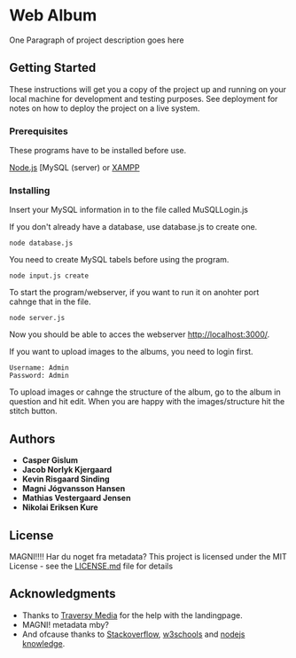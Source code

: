 # Web Album

One Paragraph of project description goes here

## Getting Started

These instructions will get you a copy of the project up and running on your local machine for development and testing purposes. See deployment for notes on how to deploy the project on a live system.

### Prerequisites

These programs have to be installed before use.

[Node.js](https://nodejs.org/en/download/)
[MySQL (server) or [XAMPP](ttps://www.apachefriends.org/index.html) 

### Installing

Insert your MySQL information in to the file called MuSQLLogin.js 

If you don't already have a database, use database.js to create one. 
```
node database.js
```

You need to create MySQL tabels before using the program.
```
node input.js create
```

To start the program/webserver, if you want to run it on anohter port cahnge that in the file.
```
node server.js
```
Now you should be able to acces the webserver [http://localhost:3000/](http://localhost:3000/).

If you want to upload images to the albums, you need to login first.
```
Username: Admin
Password: Admin
```

To upload images or cahnge the structure of the  album, go to the album in question and hit edit. When you are happy with the images/structure hit the stitch button.

## Authors

* **Casper Gislum**
* **Jacob Norlyk Kjergaard**
* **Kevin Risgaard Sinding**
* **Magni Jógvansson Hansen**
* **Mathias Vestergaard Jensen**
* **Nikolai Eriksen Kure**

## License

MAGNI!!!! Har du noget fra metadata?
This project is licensed under the MIT License - see the [LICENSE.md](LICENSE.md) file for details

## Acknowledgments
* Thanks to [Traversy Media](https://www.youtube.com/channel/UC29ju8bIPH5as8OGnQzwJyA) for the help with the landingpage.
* MAGNI! metadata mby?
* And ofcause thanks to [Stackoverflow](https://www.Stackoverflow.com), [w3schools](https://www.w3schools.com/) and [nodejs knowledge](https://nodejs.org/en/knowledge/).

